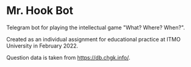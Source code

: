 # Mr. Hook Bot
Telegram bot for playing the intellectual game "What? Where? When?".

Сreated as an individual assignment for educational practice at ITMO University in February 2022.

Question data is taken from https://db.chgk.info/.
